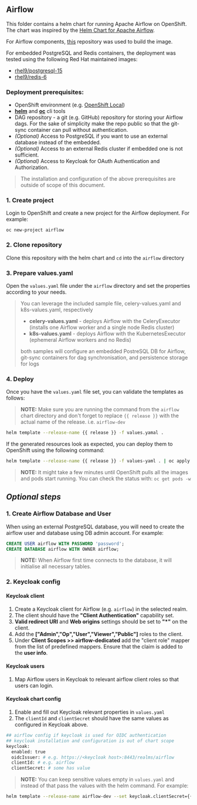 ## Airflow

This folder contains a helm chart for running Apache Airflow on OpenShift. The chart was inspired by the [Helm Chart for Apache Airflow](https://github.com/apache/airflow/tree/main/chart).

For Airflow components, [this](https://github.com/aszmuda/mds-supply-chain/tree/main/airflow) repository was used to build the image.

For embedded PostgreSQL and Redis containers, the deployment was tested using the following Red Hat maintained images:
* [rhel9/postgresql-15](https://catalog.redhat.com/software/containers/rhel9/postgresql-15/63f763f779eb1214c4d6fcf6)
* [rhel9/redis-6](https://catalog.redhat.com/software/containers/rhel9/redis-6/61c189dfc6d6ba37322fd5c7)

### Deployment prerequisites:
* OpenShift environment (e.g. [OpenShift Local](https://access.redhat.com/documentation/en-us/red_hat_openshift_local))
* [**helm**](https://helm.sh/) and [**oc**](https://access.redhat.com/documentation/en-us/openshift_container_platform/4.13/html/cli_tools/openshift-cli-oc) cli tools
* DAG repository - a git (e.g. GitHub) repository for storing your Airflow dags. For the sake of simplicity make the repo public so that the git-sync container can pull without authentication.
* _(Optional)_ Access to PostgreSQL if you want to use an external database instead of the embedded.
* _(Optional)_ Access to an external Redis cluster if embedded one is not sufficient.
* _(Optional)_ Access to Keycloak for OAuth Authentication and Authorization.

> The installation and configuration of the above prerequisites are outside of scope of this document.

### 1. Create project
Login to OpenShift and create a new project for the Airflow deployment. For example:

`oc new-project airflow`

### 2. Clone repository
Clone this repository with the helm chart and `cd` into the `airflow` directory

### 3. Prepare values.yaml
Open the `values.yaml` file under the `airflow` directory and set the properties according to your needs.

> You can leverage the included sample file, celery-values.yaml and k8s-values.yaml, respectively
> * **celery-values.yaml** - deploys Airflow with the CeleryExecutor (installs one Airflow worker and a single node Redis cluster)
> * **k8s-values.yaml** - deploys Airflow with the KubernetesExecutor (ephemeral Airflow workers and no Redis)
> 
> both samples will configure an embedded PostreSQL DB for Airflow, git-sync containers for dag synchronisation, and persistence storage for logs

### 4. Deploy
Once you have the `values.yaml` file set, you can validate the templates as follows:

> **NOTE:** Make sure you are running the command from the `airflow` chart directory and don't forget to replace `{{ release }}` with the actual name of the release. i.e. `airflow-dev`
> 
```bash
helm template --release-name {{ release }} -f values.yamal . 
```


If the generated resources look as expected, you can deploy them to OpenShift using the following command:

```bash
helm template --release-name {{ release }} -f values-yaml . | oc apply -f-
```

> **NOTE:** It might take a few minutes until OpenShift pulls all the images and pods start running.
> You can check the status with: `oc get pods -w`


## _Optional steps_
### 1. Create Airflow Database and User
When using an external PostgreSQL database, you will need to create the airflow user and database using DB admin account. For example:
```sql
CREATE USER airflow WITH PASSWORD 'password';
CREATE DATABASE airflow WITH OWNER airflow;
```
> **NOTE:** When Airflow first time connects to the database, it will initialise all necessary tables.


### 2. Keycloak config

#### Keycloak client
1. Create a Keycloak client for Airflow (e.g. `airflow`) in the selected realm.
2. The client should have the **"Client Authentication"** capability set.
3. **Valid redirect URI** and **Web origins** settings should be set to **"*"** on the client.
4. Add the **["Admin","Op","User","Viewer","Public"]** roles to the client.
5. Under **Client Scopes >> airflow-dedicated** add the "client role" mapper from the list of predefined mappers. Ensure that the claim is added to the **user info**.

#### Keycloak users
1. Map Airflow users in Keycloak to relevant airflow client roles so that users can login.

#### Keycloak chart config
1. Enable and fill out Keycloak relevant properties in `values.yaml`
2. The `clientId` and `clientSecret` should have the same values as configured in Keycloak above.
```bash
## airflow config if keycloak is used for OIDC authentication
## keycloak installation and configuration is out of chart scope
keycloak:
  enabled: true
  oidcIssuer: # e.g. https://<keycloak host>:8443/realms/airflow
  clientId: # e.g. airflow
  clientSecret: # some has value
````

> **NOTE:** You can keep sensitive values empty in `values.yaml` and instead of that pass the values with the helm command. For example:
```bash
helm template --release-name airflow-dev --set keycloak.clientSecret={{replace me}} -f values.yaml . | oc apply -f- 
```